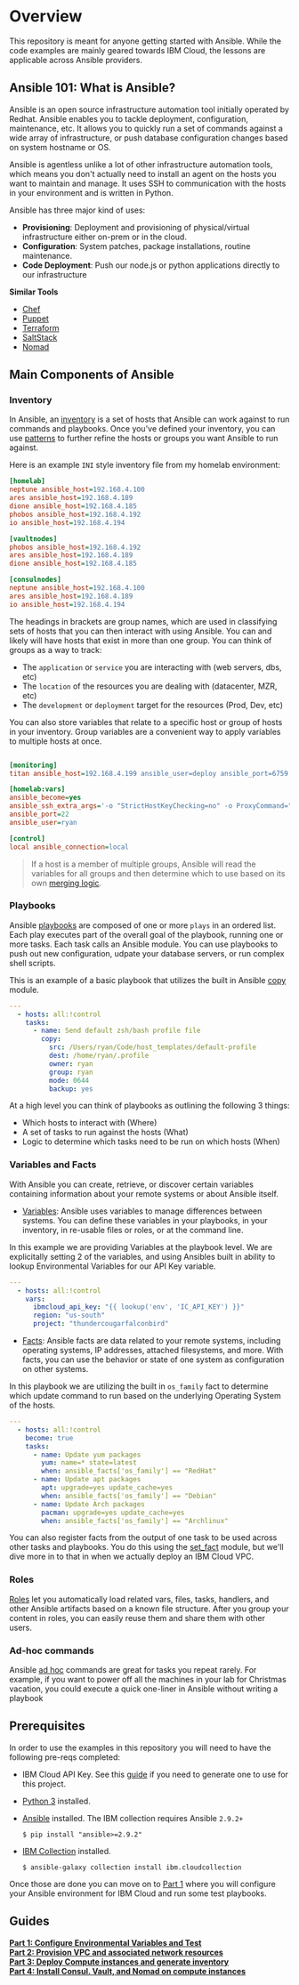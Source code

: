 # Overview
This repository is meant for anyone getting started with Ansible. While the code examples are mainly geared towards IBM Cloud, the lessons are applicable across Ansible providers. 

## Ansible 101: What is Ansible?

Ansible is an open source infrastructure automation tool initially operated by Redhat. Ansible enables you to tackle deployment, configuration, maintenance, etc. It allows you to quickly run a set of commands against a wide array of infrastructure, or push database configuration changes based on system hostname or OS. 

Ansible is agentless unlike a lot of other infrastructure automation tools, which means you don't actually need to install an agent on the hosts you want to maintain and manage. It uses SSH to communication with the hosts in your environment and is written in Python.  

Ansible has three major kind of uses: 

 - **Provisioning**: Deployment and provisioning of physical/virtual infrastructure either on-prem or in the cloud.
 - **Configuration**: System patches, package installations, routine maintenance. 
 - **Code Deployment**: Push our node.js or python applications directly to our infrastructure

**Similar Tools**

 - [Chef](https://www.chef.io/)  
 - [Puppet](https://puppet.com/)  
 - [Terraform](https://www.terraform.io/)  
 - [SaltStack](https://saltproject.io/)  
 - [Nomad](https://www.nomadproject.io/)

## Main Components of Ansible

### Inventory  
In Ansible, an [inventory](https://docs.ansible.com/ansible/latest/user_guide/intro_inventory.html#intro-inventory) is a set of hosts that Ansible can work against to run commands and playbooks. Once you've defined your inventory, you can use [patterns](https://docs.ansible.com/ansible/latest/user_guide/intro_patterns.html#intro-patterns) to further refine the hosts or groups you want Ansible to run against.

Here is an example `INI` style inventory file from my homelab environment:

```ini
[homelab]
neptune ansible_host=192.168.4.100
ares ansible_host=192.168.4.189 
dione ansible_host=192.168.4.185
phobos ansible_host=192.168.4.192 
io ansible_host=192.168.4.194

[vaultnodes]
phobos ansible_host=192.168.4.192 
ares ansible_host=192.168.4.189
dione ansible_host=192.168.4.185

[consulnodes]
neptune ansible_host=192.168.4.100
ares ansible_host=192.168.4.189 
io ansible_host=192.168.4.194
```

The headings in brackets are group names, which are used in classifying sets of hosts that you can then interact with using Ansible.  You can and likely will have hosts that exist in more than one group. You can think of groups as a way to track:

 - The `application` or `service` you are interacting with (web servers, dbs, etc)
 - The `location` of the resources you are dealing with (datacenter, MZR, etc)
 - The `development` or `deployment` target for the resources (Prod, Dev, etc)


You can also store variables that relate to a specific host or group of hosts in your inventory. Group variables are a convenient way to apply variables to multiple hosts at once. 

```ini

[monitoring]
titan ansible_host=192.168.4.199 ansible_user=deploy ansible_port=6759

[homelab:vars]
ansible_become=yes
ansible_ssh_extra_args='-o "StrictHostKeyChecking=no" -o ProxyCommand="ssh -o StrictHostKeyChecking=no -W %h:%p ryan@192.168.122.4"'
ansible_port=22
ansible_user=ryan

[control]
local ansible_connection=local
```


> If a host is a member of multiple groups, Ansible will read the variables for all groups and then determine which to use based on its own [merging logic](https://docs.ansible.com/ansible/latest/user_guide/intro_inventory.html#how-we-merge).
 

### Playbooks  
Ansible [playbooks](https://docs.ansible.com/ansible/latest/user_guide/playbooks_intro.html) are composed of one or more `plays` in an ordered list. Each play executes part of the overall goal of the playbook, running one or more tasks. Each task calls an Ansible module. You can use playbooks to push out new configuration, udpate your database servers, or run complex shell scripts. 

This is an example of a basic playbook that utilizes the built in Ansible [copy](https://docs.ansible.com/ansible/latest/collections/ansible/builtin/copy_module.html) module. 

```yaml 
---
  - hosts: all:!control
    tasks:
      - name: Send default zsh/bash profile file
        copy:
          src: /Users/ryan/Code/host_templates/default-profile
          dest: /home/ryan/.profile
          owner: ryan
          group: ryan
          mode: 0644
          backup: yes
```

At a high level you can think of playbooks as outlining the following 3 things:

 - Which hosts to interact with (Where)
 - A set of tasks to run against the hosts (What) 
 - Logic to determine which tasks need to be run on which hosts (When)

### Variables and Facts  
With Ansible you can create, retrieve, or discover certain variables containing information about your remote systems or about Ansible itself. 

 - [Variables](https://docs.ansible.com/ansible/latest/user_guide/playbooks_variables.html): Ansible uses variables to manage differences between systems. You can define these variables in your playbooks, in your inventory, in re-usable files or roles, or at the command line.

In this example we are providing Variables at the playbook level. We are explicitally setting 2 of the variables, and using Ansibles built in ability to lookup Environmental Variables for our API Key variable.

```yaml
---
  - hosts: all:!control
    vars:
      ibmcloud_api_key: "{{ lookup('env', 'IC_API_KEY') }}"
      region: "us-south"
      project: "thundercougarfalconbird"
```

 - [Facts](https://docs.ansible.com/ansible/latest/user_guide/playbooks_vars_facts.html): Ansible facts are data related to your remote systems, including operating systems, IP addresses, attached filesystems, and more. With facts, you can use the behavior or state of one system as configuration on other systems.

In this playbook we are utilizing the built in `os_family` fact to determine which update command to run based on the underlying Operating System of the hosts.

```yaml
---
  - hosts: all:!control
    become: true
    tasks:
      - name: Update yum packages
        yum: name=* state=latest
        when: ansible_facts['os_family'] == "RedHat"
      - name: Update apt packages
        apt: upgrade=yes update_cache=yes
        when: ansible_facts['os_family'] == "Debian"
      - name: Update Arch packages
        pacman: upgrade=yes update_cache=yes
        when: ansible_facts['os_family'] == "Archlinux"
```

You can also register facts from the output of one task to be used across other tasks and playbooks. You do this using the [set_fact](https://docs.ansible.com/ansible/latest/collections/ansible/builtin/set_fact_module.html) module, but we'll dive more in to that in when we actually deploy an IBM Cloud VPC. 

### Roles  
[Roles](https://docs.ansible.com/ansible/latest/user_guide/playbooks_reuse_roles.html) let you automatically load related vars, files, tasks, handlers, and other Ansible artifacts based on a known file structure. After you group your content in roles, you can easily reuse them and share them with other users.

### Ad-hoc commands  
Ansible [ad hoc](https://docs.ansible.com/ansible/latest/user_guide/intro_adhoc.html) commands are great for tasks you repeat rarely. For example, if you want to power off all the machines in your lab for Christmas vacation, you could execute a quick one-liner in Ansible without writing a playbook

## Prerequisites
In order to use the examples in this repository you will need to have the following pre-reqs completed:

 - IBM Cloud API Key. See this [guide](https://cloud.ibm.com/docs/account?topic=account-userapikey&interface=ui#create_user_key) if you need to generate one to use for this project. 
 - [Python 3](https://www.python.org/downloads/) installed. 
 - [Ansible](https://www.ansible.com/) installed. The IBM collection requires Ansible `2.9.2+`
 
    ```shell
    $ pip install "ansible>=2.9.2"
    ```

 - [IBM Collection](https://galaxy.ansible.com/ibm/cloudcollection) installed. 

    ```
    $ ansible-galaxy collection install ibm.cloudcollection
    ```

Once those are done you can move on to [Part 1](01-Configure/README.md) where you will configure your Ansible environment for IBM Cloud and run some test playbooks. 

## Guides

[**Part 1: Configure Environmental Variables and Test**](01-Configure/README.md)  
[**Part 2: Provision VPC and associated network resources**](02-Deploy-Vpc/README.md)    
[**Part 3: Deploy Compute instances and generate inventory**](04-Deploy-Compute/README.md)  
[**Part 4: Install Consul. Vault, and Nomad on compute instances**](05-Install-Hashistack/README.md)  
